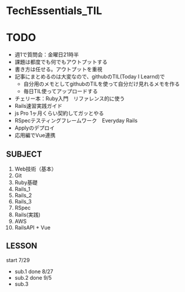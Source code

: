# TechEssentials_TIL

# TODO
- 週1で質問会：金曜日21時半
- 課題は都度でも何でもアウトプットする
- 書き方は任せる。アウトプットを重視
- 記事にまとめるのは大変なので、githubのTIL(Today I Learnd)で
  - 自分用のメモとしてgithubのTILを使って自分だけ見れるメモを作る
  - 毎日TIL使ってアップロードする
- チェリー本：Ruby入門　リファレンス的に使う
- Rails速習実践ガイド
- js Pro 1ヶ月くらい契約してガッとやる
- RSpecテスティングフレームワーク　Everyday Rails
- Applyのデプロイ
- 応用編でVue連携

## SUBJECT ##
1. Web技術（基本）
2. Git
3. Ruby基礎
4. Rails_1
5. Rails_2
6. Rails_3
7. RSpec
8. Rails(実践)
9. AWS
10. RailsAPI + Vue

## LESSON ##
start 7/29
- sub.1 done 8/27
- sub.2 done 9/5
- sub.3 
